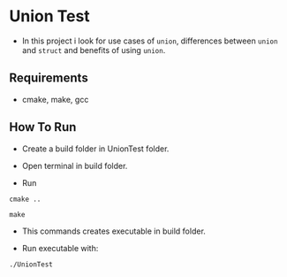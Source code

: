 # Union Test

- In this project i look for use cases of `union`, differences between `union` and `struct` and benefits of using `union`.

## Requirements
- cmake, make, gcc

## How To Run
- Create a build folder in UnionTest folder.

- Open terminal in build folder.

- Run

```
cmake ..
```

```
make
```

- This commands creates executable in build folder.

- Run executable with:

```
./UnionTest
```
